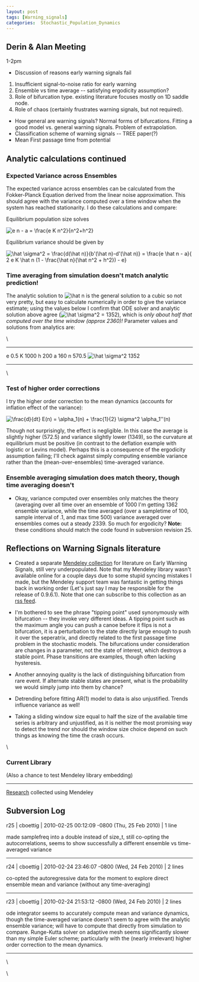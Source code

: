 ```yaml
---
layout: post
tags: [Warning_signals]
categories:  Stochastic_Population_Dynamics
---
```






 





Derin & Alan Meeting
--------------------

1-2pm

-   Discussion of reasons early warning signals fail

1.  Insufficient signal-to-noise ratio for early warning
2.  Ensemble vs time average -- satisfying ergodicity assumption?
3.  Role of bifurcation type. existing literature focuses mostly on 1D
    saddle node.
4.  Role of chaos (certainly frustrates warning signals, but not
    required).

-   How general are warning signals? Normal forms of bifurcations.
    Fitting a good model vs. general warning signals. Problem of
    extrapolation.
-   Classification scheme of warning signals -- TREE paper(?)
-   Mean First passage time from potential

Analytic calculations continued
-------------------------------

### Expected Variance across Ensembles

The expected variance across ensembles can be calculated from the
Fokker-Planck Equation derived from the linear noise approximation. This
should agree with the variance computed over a time window when the
system has reached stationarity. I do these calculations and compare:

Equilibrium population size solves

![ e n - a = \\frac{e K n\^2}{n\^2+h\^2}
](http://openwetware.org/images/math/5/0/4/50409eac37385b0e75a7d5b94a249b68.png)

Equilibrium variance should be given by

![ \\hat \\sigma\^2 = \\frac{d(\\hat n)}{b'(\\hat n)-d'(\\hat n)} =
\\frac{e \\hat n - a}{ 2 e K \\hat n (1 - \\frac{\\hat n}{\\hat n\^2 +
h\^2}) - e}
](http://openwetware.org/images/math/9/8/4/984bee1f37fc55d1531298dd923cf2cf.png)

### Time averaging from simulation doesn't match analytic prediction!

The analytic solution to ![\\hat n
](http://openwetware.org/images/math/d/c/7/dc7d7f7fe7100ee2871e1a20997b927c.png)
is the general solution to a cubic so not very pretty, but easy to
calculate numerically in order to give the variance estimate; using the
values below I confirm that ODE solver and analytic solution above agree
(![ \\hat \\sigma\^2 =
1352](http://openwetware.org/images/math/e/1/6/e16bd56231e8b3d18142046d889f115f.png)),
which is *only about half that computed over the time window (approx
2360)!* Parameter values and solutions from analytics are:

\

  ----------------------------------------------------------------------------------------------------- -------
  e                                                                                                     0.5
  K                                                                                                     1000
  h                                                                                                     200
  a                                                                                                     160
  n                                                                                                     570.5
  ![\\hat \\sigma\^2 ](http://openwetware.org/images/math/a/1/e/a1e7e8e2eb9f9575948aff1a2e672402.png)   1352
  ----------------------------------------------------------------------------------------------------- -------

\

### Test of higher order corrections

I try the higher order correction to the mean dynamics (accounts for
inflation effect of the variance):

![ \\frac{d}{dt} E(n) = \\alpha\_1(n) + \\frac{1}{2} \\sigma\^2
\\alpha\_1''(n)
](http://openwetware.org/images/math/e/6/0/e609fec1c507aecf6352efdd7a4d4d25.png)

Though not surprisingly, the effect is negligible. In this case the
average is slightly higher (572.5) and variance slightly lower (1349),
so the curvature at equilibrium must be positive (in contrast to the
deflation example with logistic or Levins model). Perhaps this is a
consequence of the ergodicity assumption failing; I'll check against
simply computing ensemble variance rather than the (mean-over-ensembles)
time-averaged variance.

### Ensemble averaging simulation does match theory, though time averaging doesn't

-   Okay, variance computed over ensembles only matches the theory
    (averaging over all time over an ensemble of 1000 I'm getting 1362
    ensemble variance, while the time averaged (over a sampletime of
    100, sample interval of .1, and max time 500) variance averaged over
    ensembles comes out a steady 2339. So much for ergodicity? **Note:**
    these conditions should match the code found in subversion revision
    25.

Reflections on Warning Signals literature
-----------------------------------------

-   Created a separate [Mendeley
    collection](http://www.mendeley.com/collections/1374711/EarlyWarningSigns/ "http://www.mendeley.com/collections/1374711/EarlyWarningSigns/")
    for literature on Early Warning Signals, still very underpopulated.
    Note that my Mendeley library wasn't available online for a couple
    days due to some stupid syncing mistakes I made, but the Mendeley
    support team was fantastic in getting things back in working order
    (Let's just say I may be responsible for the release of 0.9.6.1).
    Note that one can subscribe to this collection as an [rss
    feed](http://www.mendeley.com/collections/rss/1374711/ "http://www.mendeley.com/collections/rss/1374711/").

-   I'm bothered to see the phrase "tipping point" used synonymously
    with bifurcation -- they invoke very different ideas. A tipping
    point such as the maximum angle you can push a canoe before it flips
    is not a bifurcation, it is a perturbation to the state directly
    large enough to push it over the seperatrix, and directly related to
    the first passage time problem in the stochastic models. The
    bifurcations under consideration are changes in a parameter, not the
    state of interest, which destroys a stable point. Phase transitions
    are examples, though often lacking hysteresis.

-   Another annoying quality is the lack of distinguishing bifurcation
    from rare event. If alternate stable states are present, what is the
    probability we would simply jump into them by chance?

-   Detrending before fitting AR(1) model to data is also unjustified.
    Trends influence variance as well!

-   Taking a sliding window size equal to half the size of the available
    time series is arbitrary and unjustified, as it is neither the most
    promising way to detect the trend nor should the window size choice
    depend on such things as knowing the time the crash occurs.

\

### Current Library

(Also a chance to test Mendeley library embedding)

* * * * *

[Research](http://www.mendeley.com) collected using Mendeley

Subversion Log
--------------

r25 | cboettig | 2010-02-25 00:12:09 -0800 (Thu, 25 Feb 2010) | 1 line

made samplefreq into a double instead of size\_t, still co-opting the
autocorrelations, seems to show successfully a different ensemble vs
time-averaged variance

* * * * *

r24 | cboettig | 2010-02-24 23:46:07 -0800 (Wed, 24 Feb 2010) | 2 lines

co-opted the autoregressive data for the moment to explore direct
ensemble mean and variance (without any time-averaging)

* * * * *

r23 | cboettig | 2010-02-24 21:53:12 -0800 (Wed, 24 Feb 2010) | 2 lines

ode integrator seems to accurately compute mean and variance dynamics,
though the time-averaged variance doesn't seem to agree with the
analytic ensemble variance; will have to compute that directly from
simulation to compare. Runge-Kutta solver on adaptive mesh seems
significantly slower than my simple Euler scheme; particularly with the
(nearly irrelevant) higher order correction to the mean dynamics.

* * * * *

\

\

